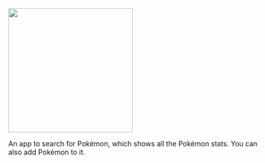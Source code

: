 <img src="https://github.com/user-attachments/assets/8bcee68d-1836-4187-a594-f89611f901c3" width="250" height="250">

An app to search for Pokémon, which shows all the Pokémon stats. You can also add Pokémon to it.
